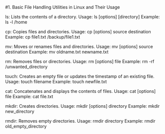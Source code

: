 #1. Basic File Handling Utilities in Linux and Their Usage

ls: Lists the contents of a directory.
Usage: ls [options] [directory]
Example: ls -l /home

cp: Copies files and directories.
Usage: cp [options] source destination
Example: cp file1.txt /backup/file1.txt

mv: Moves or renames files and directories.
Usage: mv [options] source destination
Example: mv oldname.txt newname.txt

rm: Removes files or directories.
Usage: rm [options] file
Example: rm -rf /unwanted_directory

touch: Creates an empty file or updates the timestamp of an existing file.
Usage: touch filename
Example: touch newfile.txt

cat: Concatenates and displays the contents of files.
Usage: cat [options] file
Example: cat file.txt

mkdir: Creates directories.
Usage: mkdir [options] directory
Example: mkdir new_directory

rmdir: Removes empty directories.
Usage: rmdir directory
Example: rmdir old_empty_directory

